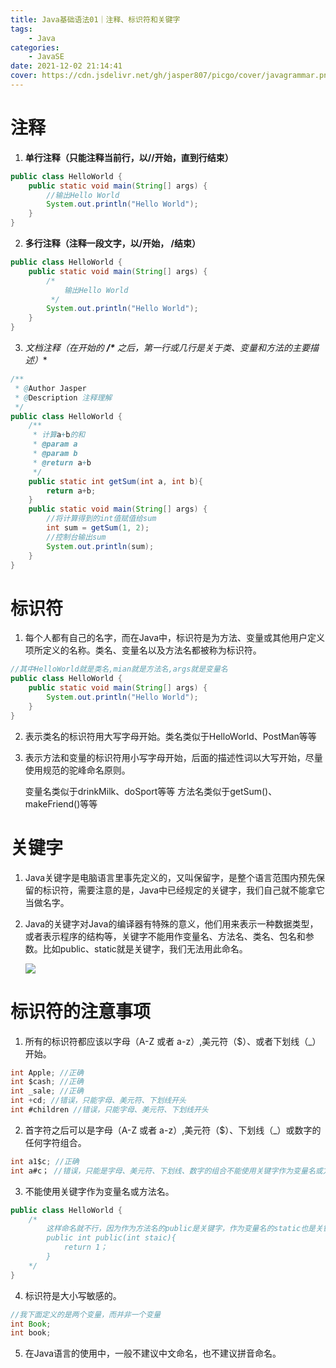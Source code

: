 ```yaml
---
title: Java基础语法01｜注释、标识符和关键字
tags:
    - Java
categories:
    - JavaSE 
date: 2021-12-02 21:14:41
cover: https://cdn.jsdelivr.net/gh/jasper807/picgo/cover/javagrammar.png
---
```

# 注释

1. **单行注释（只能注释当前行，以//开始，直到行结束）**

```java
public class HelloWorld {
    public static void main(String[] args) {
        //输出Hello World
        System.out.println("Hello World");
    }
}
```

2. **多行注释（注释一段文字，以/开始， /结束）**

```java
public class HelloWorld {
    public static void main(String[] args) {
        /*
            输出Hello World
         */
        System.out.println("Hello World");
    }
}
```

3. **文档注释（在开始的 **/\**** 之后，第一行或几行是关于类、变量和方法的主要描述）**

```java
/**
 * @Author Jasper
 * @Description 注释理解
 */
public class HelloWorld {
    /**
     * 计算a+b的和
     * @param a
     * @param b
     * @return a+b
     */
    public static int getSum(int a, int b){
        return a+b;
    }
    public static void main(String[] args) {
        //将计算得到的int值赋值给sum
        int sum = getSum(1, 2);
        //控制台输出sum
        System.out.println(sum);
    }
}
```



# 标识符

1. 每个人都有自己的名字，而在Java中，标识符是为方法、变量或其他用户定义项所定义的名称。类名、变量名以及方法名都被称为标识符。

```java
//其中HelloWorld就是类名,mian就是方法名,args就是变量名
public class HelloWorld {
    public static void main(String[] args) {
        System.out.println("Hello World");
    }
}
```

2. 表示类名的标识符用大写字母开始。类名类似于HelloWorld、PostMan等等

3. 表示方法和变量的标识符用小写字母开始，后面的描述性词以大写开始，尽量使用规范的驼峰命名原则。

   变量名类似于drinkMilk、doSport等等
   方法名类似于getSum()、makeFriend()等等

# 关键字

1. Java关键字是电脑语言里事先定义的，又叫保留字，是整个语言范围内预先保留的标识符，需要注意的是，Java中已经规定的关键字，我们自己就不能拿它当做名字。

2. Java的关键字对Java的编译器有特殊的意义，他们用来表示一种数据类型，或者表示程序的结构等，关键字不能用作变量名、方法名、类名、包名和参数。比如public、static就是关键字，我们无法用此命名。

   ![](https://cdn.jsdelivr.net/gh/jasper807/picgo/javase/keyword.JPG)

#  标识符的注意事项

1. 所有的标识符都应该以字母（A-Z 或者 a-z）,美元符（$）、或者下划线（_）开始。


```java
int Apple; //正确
int $cash; //正确
int _sale; //正确
int +cd; //错误，只能字母、美元符、下划线开头
int #children //错误，只能字母、美元符、下划线开头
```

2. 首字符之后可以是字母（A-Z 或者 a-z）,美元符（$）、下划线（_）或数字的任何字符组合。

```java
int a1$c; //正确
int a#c； //错误，只能是字母、美元符、下划线、数字的组合不能使用关键字作为变量名或方法名
```

3. 不能使用关键字作为变量名或方法名。

```java
public class HelloWorld {
    /*
    	这样命名就不行，因为作为方法名的public是关键字，作为变量名的static也是关键字
        public int public(int staic){
            return 1；
        }
    */
}
```

4. 标识符是大小写敏感的。

```java
//我下面定义的是两个变量，而并非一个变量
int Book;
int book;
```

5. 在Java语言的使用中，一般不建议中文命名，也不建议拼音命名。
